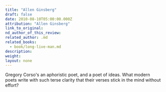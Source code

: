 ```yaml
---
title: "Allen Ginsberg"
draft: false
date: 2010-08-10T05:00:00.000Z
attribution: "Allen Ginsberg"
link_to_original:
nd_author_of_this_review:
related_author: .md
related_books:
  - book/long-live-man.md
description:
weight:
layout: none
---
```

Gregory Corso's an aphoristic poet, and a poet of ideas. What modern poets write with such terse clarity that their verses stick in the mind without effort?

